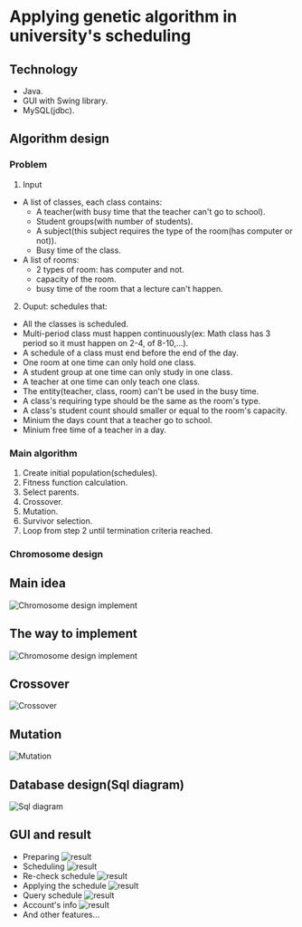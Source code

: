 # Applying genetic algorithm in university's scheduling
## Technology
- Java.
- GUI with Swing library.
- MySQL(jdbc).
## Algorithm design
### Problem
1. Input
- A list of classes, each class contains:
    + A teacher(with busy time that the teacher can't go to school).
    + Student groups(with number of students).
    + A subject(this subject requires the type of the room(has computer or not)).
    + Busy time of the class.
- A list of rooms:
    + 2 types of room: has computer and not.
    + capacity of the room.
    + busy time of the room that a lecture can't happen.
2. Ouput: schedules that:
- All the classes is scheduled.
- Multi-period class must happen continuously(ex: Math class has 3 period so it must happen on 2-4, of 8-10,...).
- A schedule of a class must end before the end of the day.
- One room at one time can only hold one class.
- A student group at one time can only study in one class.
- A teacher at one time can only teach one class.
- The entity(teacher, class, room) can't be used in the busy time.
- A class's requiring type should be the same as the room's type.
- A class's student count should smaller or equal to the room's capacity.
- Minium the days count that a teacher go to school.
- Minium free time of a teacher in a day.
### Main algorithm
1. Create initial population(schedules).
2. Fitness function calculation.
3. Select parents.
4. Crossover.
5. Mutation.
6. Survivor selection.
7. Loop from step 2 until termination criteria reached.
### Chromosome design
## Main idea
![Chromosome design implement](https://i.imgur.com/RDVIej0.png)
## The way to implement
![Chromosome design implement](https://i.imgur.com/E75eA2b.png)
## Crossover
![Crossover](https://i.imgur.com/7TIARml.png)
## Mutation
![Mutation](https://i.imgur.com/D5tSW9W.png)
## Database design(Sql diagram)
![Sql diagram](https://i.imgur.com/ElrEL51.png)
## GUI and result
- Preparing
![result](https://i.imgur.com/hP6jXPr.png)
- Scheduling
![result](https://i.imgur.com/LcUJajA.png)
- Re-check schedule
![result](https://i.imgur.com/Pzz2aGE.png)
- Applying the schedule
![result](https://i.imgur.com/UXlfD4S.png)
- Query schedule
![result](https://i.imgur.com/S38Jf8C.png)
- Account's info
![result](https://i.imgur.com/Vk65eHv.png)
- And other features...
